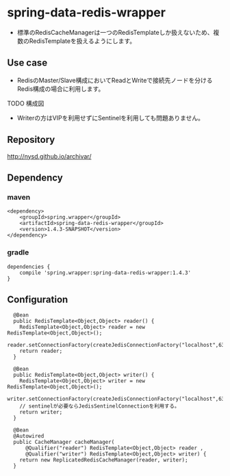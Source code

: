 # spring-data-redis-wrapper

 * 標準のRedisCacheManagerは一つのRedisTemplateしか扱えないため、複数のRedisTemplateを扱えるようにします。

## Use case

* RedisのMaster/Slave構成においてReadとWriteで接続先ノードを分けるRedis構成の場合に利用します。

 TODO 構成図
 
* Writerの方はVIPを利用せずにSentinelを利用しても問題ありません。

## Repository

http://nysd.github.io/archivar/

## Dependency 

### maven

```
<dependency>
	<groupId>spring.wrapper</groupId>
	<artifactId>spring-data-redis-wrapper</groupId>
	<version>1.4.3-SNAPSHOT</version>
</dependency>
```

### gradle

```
dependencies {
    compile 'spring.wrapper:spring-data-redis-wrapper:1.4.3'
}
```

## Configuration

```
  @Bean
  public RedisTemplate<Object,Object> reader() {
    RedisTemplate<Object,Object> reader = new RedisTemplate<Object,Object>();  
    reader.setConnectionFactory(createJedisConnectionFactory("localhost",6380));
    return reader;
  }
  
  @Bean
  public RedisTemplate<Object,Object> writer() {
    RedisTemplate<Object,Object> writer = new RedisTemplate<Object,Object>();  
    writer.setConnectionFactory(createJedisConnectionFactory("localhost",6379));
    // sentinelが必要ならJedisSentinelConnectionを利用する。
    return writer;
  }
  
  @Bean
  @Autowired
  public CacheManager cacheManager(
  	  @Qualifier("reader") RedisTemplate<Object,Object> reader ,
      @Qualifier("writer") RedisTemplate<Object,Object> writer) {   
    return new ReplicatedRedisCacheManager(reader, writer);
  }
  
```



